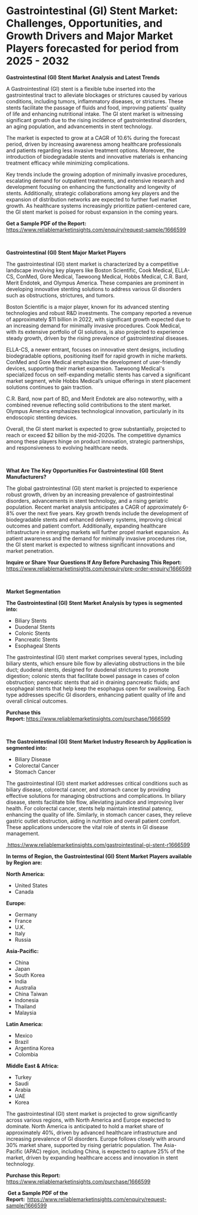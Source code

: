 <p><h1>Gastrointestinal (GI) Stent Market: Challenges, Opportunities, and Growth Drivers and Major Market Players forecasted for period from 2025 - 2032</h1></p><p><strong>Gastrointestinal (GI) Stent Market Analysis and Latest Trends</strong></p>
<p><p>A Gastrointestinal (GI) stent is a flexible tube inserted into the gastrointestinal tract to alleviate blockages or strictures caused by various conditions, including tumors, inflammatory diseases, or strictures. These stents facilitate the passage of fluids and food, improving patients' quality of life and enhancing nutritional intake. The GI stent market is witnessing significant growth due to the rising incidence of gastrointestinal disorders, an aging population, and advancements in stent technology.</p><p>The market is expected to grow at a CAGR of 10.6% during the forecast period, driven by increasing awareness among healthcare professionals and patients regarding less invasive treatment options. Moreover, the introduction of biodegradable stents and innovative materials is enhancing treatment efficacy while minimizing complications. </p><p>Key trends include the growing adoption of minimally invasive procedures, escalating demand for outpatient treatments, and extensive research and development focusing on enhancing the functionality and longevity of stents. Additionally, strategic collaborations among key players and the expansion of distribution networks are expected to further fuel market growth. As healthcare systems increasingly prioritize patient-centered care, the GI stent market is poised for robust expansion in the coming years.</p></p>
<p><strong>Get a Sample PDF of the Report:&nbsp;</strong> <a href="https://www.reliablemarketinsights.com/enquiry/request-sample/1666599?utm_campaign=3712&utm_medium=2&utm_source=Github&utm_content=ia&utm_term=19042025&utm_id=gastrointestinal-gi-stent">https://www.reliablemarketinsights.com/enquiry/request-sample/1666599</a></p>
<p>&nbsp;</p>
<p><strong>Gastrointestinal (GI) Stent Major Market Players</strong></p>
<p><p>The gastrointestinal (GI) stent market is characterized by a competitive landscape involving key players like Boston Scientific, Cook Medical, ELLA-CS, ConMed, Gore Medical, Taewoong Medical, Hobbs Medical, C.R. Bard, Merit Endotek, and Olympus America. These companies are prominent in developing innovative stenting solutions to address various GI disorders such as obstructions, strictures, and tumors.</p><p>Boston Scientific is a major player, known for its advanced stenting technologies and robust R&D investments. The company reported a revenue of approximately $11 billion in 2022, with significant growth expected due to an increasing demand for minimally invasive procedures. Cook Medical, with its extensive portfolio of GI solutions, is also projected to experience steady growth, driven by the rising prevalence of gastrointestinal diseases.</p><p>ELLA-CS, a newer entrant, focuses on innovative stent designs, including biodegradable options, positioning itself for rapid growth in niche markets. ConMed and Gore Medical emphasize the development of user-friendly devices, supporting their market expansion. Taewoong Medical's specialized focus on self-expanding metallic stents has carved a significant market segment, while Hobbs Medical’s unique offerings in stent placement solutions continues to gain traction.</p><p>C.R. Bard, now part of BD, and Merit Endotek are also noteworthy, with a combined revenue reflecting solid contributions to the stent market. Olympus America emphasizes technological innovation, particularly in its endoscopic stenting devices.</p><p>Overall, the GI stent market is expected to grow substantially, projected to reach or exceed $2 billion by the mid-2020s. The competitive dynamics among these players hinge on product innovation, strategic partnerships, and responsiveness to evolving healthcare needs.</p></p>
<p>&nbsp;</p>
<p><strong>What Are The Key Opportunities For Gastrointestinal (GI) Stent Manufacturers?</strong></p>
<p><p>The global gastrointestinal (GI) stent market is projected to experience robust growth, driven by an increasing prevalence of gastrointestinal disorders, advancements in stent technology, and a rising geriatric population. Recent market analysis anticipates a CAGR of approximately 6-8% over the next five years. Key growth trends include the development of biodegradable stents and enhanced delivery systems, improving clinical outcomes and patient comfort. Additionally, expanding healthcare infrastructure in emerging markets will further propel market expansion. As patient awareness and the demand for minimally invasive procedures rise, the GI stent market is expected to witness significant innovations and market penetration.</p></p>
<p><strong>Inquire or Share Your Questions If Any Before Purchasing This Report:</strong> <a href="https://www.reliablemarketinsights.com/enquiry/pre-order-enquiry/1666599?utm_campaign=3712&utm_medium=2&utm_source=Github&utm_content=ia&utm_term=19042025&utm_id=gastrointestinal-gi-stent">https://www.reliablemarketinsights.com/enquiry/pre-order-enquiry/1666599</a></p>
<p>&nbsp;</p>
<p><strong>Market Segmentation</strong></p>
<p><strong>The Gastrointestinal (GI) Stent Market Analysis by types is segmented into:</strong></p>
<p><ul><li>Biliary Stents</li><li>Duodenal Stents</li><li>Colonic Stents</li><li>Pancreatic Stents</li><li>Esophageal Stents</li></ul></p>
<p><p>The gastrointestinal (GI) stent market comprises several types, including biliary stents, which ensure bile flow by alleviating obstructions in the bile duct; duodenal stents, designed for duodenal strictures to promote digestion; colonic stents that facilitate bowel passage in cases of colon obstruction; pancreatic stents that aid in draining pancreatic fluids; and esophageal stents that help keep the esophagus open for swallowing. Each type addresses specific GI disorders, enhancing patient quality of life and overall clinical outcomes.</p></p>
<p><strong>Purchase this Report:&nbsp;</strong><a href="https://www.reliablemarketinsights.com/purchase/1666599?utm_campaign=3712&utm_medium=2&utm_source=Github&utm_content=ia&utm_term=19042025&utm_id=gastrointestinal-gi-stent">https://www.reliablemarketinsights.com/purchase/1666599</a></p>
<p>&nbsp;</p>
<p><strong>The Gastrointestinal (GI) Stent Market Industry Research by Application is segmented into:</strong></p>
<p><ul><li>Biliary Disease</li><li>Colorectal Cancer</li><li>Stomach Cancer</li></ul></p>
<p><p>The gastrointestinal (GI) stent market addresses critical conditions such as biliary disease, colorectal cancer, and stomach cancer by providing effective solutions for managing obstructions and complications. In biliary disease, stents facilitate bile flow, alleviating jaundice and improving liver health. For colorectal cancer, stents help maintain intestinal patency, enhancing the quality of life. Similarly, in stomach cancer cases, they relieve gastric outlet obstruction, aiding in nutrition and overall patient comfort. These applications underscore the vital role of stents in GI disease management.</p></p>
<p><a href="https://www.reliablemarketinsights.com/gastrointestinal-gi-stent-r1666599?utm_campaign=3712&utm_medium=2&utm_source=Github&utm_content=ia&utm_term=19042025&utm_id=gastrointestinal-gi-stent">&nbsp;https://www.reliablemarketinsights.com/gastrointestinal-gi-stent-r1666599</a></p>
<p><strong>In terms of Region, the Gastrointestinal (GI) Stent Market Players available by Region are:</strong></p>
<p>
    <p> <strong> North America: </strong>
        <ul>
            <li>United States</li>
            <li>Canada</li>
        </ul>
        </p> 
    <p> <strong> Europe: </strong>
        <ul>
            <li>Germany</li>
            <li>France</li>
            <li>U.K.</li>
            <li>Italy</li>
            <li>Russia</li>
        </ul>
        </p> 
    <p> <strong> Asia-Pacific: </strong>
        <ul>
            <li>China</li>
            <li>Japan</li>
            <li>South Korea</li>
            <li>India</li>
            <li>Australia</li>
            <li>China Taiwan</li>
            <li>Indonesia</li>
            <li>Thailand</li>
            <li>Malaysia</li>
        </ul>
        </p> 
    <p> <strong> Latin America: </strong>
        <ul>
            <li>Mexico</li>
            <li>Brazil</li>
            <li>Argentina Korea</li>
            <li>Colombia</li>
        </ul>
        </p> 
    <p> <strong> Middle East & Africa: </strong>
        <ul>
            <li>Turkey</li>
            <li>Saudi</li>
            <li>Arabia</li>
            <li>UAE</li>
            <li>Korea</li>
        </ul>
    </p>
    </p>
<p><p>The gastrointestinal (GI) stent market is projected to grow significantly across various regions, with North America and Europe expected to dominate. North America is anticipated to hold a market share of approximately 40%, driven by advanced healthcare infrastructure and increasing prevalence of GI disorders. Europe follows closely with around 30% market share, supported by rising geriatric population. The Asia-Pacific (APAC) region, including China, is expected to capture 25% of the market, driven by expanding healthcare access and innovation in stent technology.</p></p>
<p><strong>Purchase this Report: </strong><a href="https://www.reliablemarketinsights.com/purchase/1666599?utm_campaign=3712&utm_medium=2&utm_source=Github&utm_content=ia&utm_term=19042025&utm_id=gastrointestinal-gi-stent">https://www.reliablemarketinsights.com/purchase/1666599</a></p>
<p>&nbsp;<strong>Get a Sample PDF of the Report:&nbsp;&nbsp;</strong><a href="https://www.reliablemarketinsights.com/enquiry/request-sample/1666599?utm_campaign=3712&utm_medium=2&utm_source=Github&utm_content=ia&utm_term=19042025&utm_id=gastrointestinal-gi-stent">https://www.reliablemarketinsights.com/enquiry/request-sample/1666599</a></p>
<p><strong></strong></p>
<p><p></p><p></p><p></p></p>